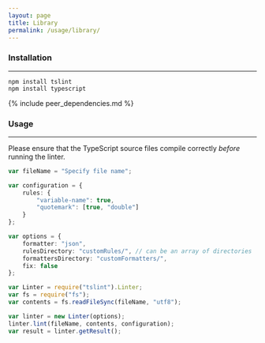 ```yaml
---
layout: page
title: Library
permalink: /usage/library/
---
```


### Installation ###
------------

```
npm install tslint
npm install typescript
```

{% include peer_dependencies.md %}

### Usage ###
-----

Please ensure that the TypeScript source files compile correctly _before_ running the linter.


```ts
var fileName = "Specify file name";

var configuration = {
    rules: {
        "variable-name": true,
        "quotemark": [true, "double"]
    }
};

var options = {
    formatter: "json",
    rulesDirectory: "customRules/", // can be an array of directories
    formattersDirectory: "customFormatters/",
    fix: false
};

var Linter = require("tslint").Linter;
var fs = require("fs");
var contents = fs.readFileSync(fileName, "utf8");

var linter = new Linter(options);
linter.lint(fileName, contents, configuration);
var result = linter.getResult();
```
